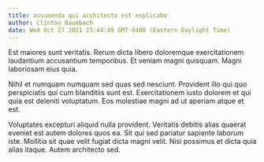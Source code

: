```yaml
---
title: assumenda qui architecto est explicabo
author: Clinton Baumbach
date: Wed Oct 27 2021 15:44:49 GMT-0400 (Eastern Daylight Time)
---
```

Est maiores sunt veritatis. Rerum dicta libero doloremque exercitationem laudantium accusantium temporibus. Et veniam magni quisquam. Magni laboriosam eius quia.

 Nihil et numquam numquam sed quas sed nesciunt. Provident illo qui quo perspiciatis qui cum blanditiis sunt est. Exercitationem iusto dolorem et qui quia est deleniti voluptatum. Eos molestiae magni ad ut aperiam atque et est.

 Voluptates excepturi aliquid nulla provident. Veritatis debitis alias quaerat eveniet est autem dolores quos ea. Sit qui sed pariatur sapiente laborum iste. Mollitia sit quae velit fugiat dicta magni velit. Nisi possimus et dicta quia alias itaque. Autem architecto sed.